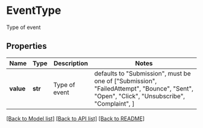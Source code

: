 # EventType

Type of event

## Properties
Name | Type | Description | Notes
------------ | ------------- | ------------- | -------------
**value** | **str** | Type of event | defaults to "Submission",  must be one of ["Submission", "FailedAttempt", "Bounce", "Sent", "Open", "Click", "Unsubscribe", "Complaint", ]

[[Back to Model list]](../README.md#documentation-for-models) [[Back to API list]](../README.md#documentation-for-api-endpoints) [[Back to README]](../README.md)


